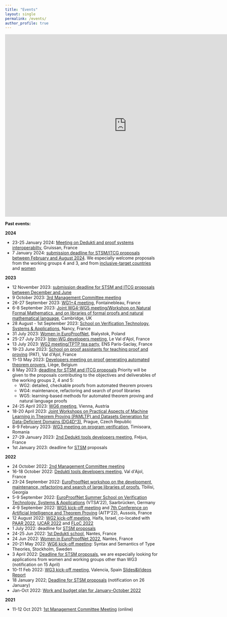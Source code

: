 ```yaml
---
title: "Events"
layout: single
permalink: /events/
author_profile: true
---
```


<iframe src="https://calendar.google.com/calendar/embed?src=tifr4i78iakfnioku9bebr7dhc%40group.calendar.google.com&ctz=Europe%2FParis" style="border: 0" width="800" height="600" frameborder="0" scrolling="no"></iframe>

<!--**Coming events:**-->

**Past events:**

**2024**

- 23-25 January 2024: [Meeting on Dedukti and proof systems interoperabilty](../wg1-gruissan24), Gruissan, France
- 7 January 2024: [submission deadline for STSM/ITCG proposals between February and August 2024](../grants). We especially welcome proposals from the working groups 4 and 3, and from [inclusive-target countries](../eligibility) and [women](../gender-balance)

**2023**

- 12 November 2023: [submission deadline for STSM and ITCG proposals between December and June](../grants)
- 9 October 2023: [3rd Management Committee meeting](https://europroofnet.github.io/mc-meetings/)
- 26-27 September 2023: [WG1+4 meeting](../WG1+4-meeting-Sep2023), Fontainebleau, France
- 6-8 September 2023: [Joint WG4-WG5 meeting/Workshop on Natural Formal Mathematics, and on libraries of formal proofs and natural mathematical language](../cambridge-2023), Cambridge, UK
- 28 August - 1st September 2023: [School on Verification Technology, Systems & Applications](https://resources.mpi-inf.mpg.de/departments/rg1/conferences/vtsa23/), Nancy, France
- 31 July 2023: [Women in EuroProofNet](../women-epn-2023), Bialystok, Poland
- 25-27 July 2023: [Inter-WG developers meeting](../dk-meeting-july2023), Le Val d'Ajol, France
- 13 July 2023: [WG2 meeting/TPTP tea party](../tptp23-meeting), ENS Paris-Saclay, France
- 19-23 June 2023: [School on proof assistants for teaching proof and proving](https://pat2023.icube.unistra.fr/) (PAT), Val d'Ajol, France
- 11-13 May 2023: [Developers meeting on proof generating automated theorem provers](../dk-meeting3), Liège, Belgium
- 8 May 2023: [deadline for STSM and ITCG proposals](../grants) Priority will be given to the proposals contributing to the objectives and deliverables of the working groups 2, 4 and 5:
  * WG2: detailed, checkable proofs from automated theorem provers
  * WG4: maintenance, refactoring and search of proof libraries
  * WG5: learning-based methods for automated theorem proving and natural language proofs
- 24-25 April 2023: [WG6 meeting](../wg6-vienna), Vienna, Austria
- 18-20 April 2023: [Joint Workshops on Practical Aspects of Machine Learning in Theorem Proving (PAMLTP) and Datasets Generation for Data-Deficient Domains (DG4D^3)](../Prague23), Prague, Czech Republic
- 8-9 February 2023: [WG3 meeting on program verification](../wg3-timisoara), Timisoara, Romania
- 27-29 January 2023: [2nd Dedukti tools developers meeting](../dk-meeting2), Fréjus, France
- 1st January 2023: deadline for [STSM](../grants) proposals

**2022**

- 24 October 2022: [2nd Management Committee meeting](/mc-meetings)
- 16-18 October 2022: [Dedukti tools developers meeting](/dk-meeting1), Val d'Ajol, France
- 23-24 September 2022: [EuroProofNet workshop on the development, maintenance, refactoring and search of large libraries of proofs](/wg4-meeting1), Tbilisi, Georgia
- 5-9 September 2022: [EuroProofNet Summer School on Verification Technology, Systems & Applications](https://resources.mpi-inf.mpg.de/departments/rg1/conferences/vtsa22/) (VTSA'22), Saarbrücken, Germany
- 4-9 September 2022: [WG5 kick-off meeting](/wg5-aitp22) and [7th Conference on Artificial Intelligence and Theorem Proving](http://aitp-conference.org/2022/) (AITP'22), Aussois, France
- 12 August 2022: [WG2 kick-off meeting](/wg2-meeting1), Haifa, Israel, co-located with [PAAR 2022](https://paar2022.github.io/), [IJCAR 2022](https://ijcar.org/) and [FLoC 2022](https://www.floc2022.org)
- 1 July 2022: deadline for [STSM proposals](../grants)
- 24-25 Jun 2022: [1st Dedukti school](/dedukti-school-2022), Nantes, France
- 24 Jun 2022: [Women in EuroProofNet 2022](/women-epn-2022), Nantes, France
- 20-21 May 2022: [WG6 kick-off meeting](/wg6-kickoff-stockholm): Syntax and Semantics of Type Theories, Stockholm, Sweden
- 3 April 2022: [Deadline for STSM proposals](/grants), we are especially looking for applications from women and working groups other than WG3 (notification on 15 April)
- 10-11 Feb 2022: [WG3 kick-off meeting](https://europroofnet.github.io/wg3-meeting1), Valencia, Spain [Slides&Videos](https://europroofnet.github.io/wg3-meeting1-program) [Report](https://europroofnet.github.io/_pages/WG3/Feb2022/ReportWG3meeting.pdf)
- 18 January 2022; [Deadline for STSM proposals](/grants) (notification on 26 January)
- Jan-Oct 2022: [Work and budget plan for January-October 2022](https://europroofnet.github.io/work-plan-1/)

**2021**

- 11-12 Oct 2021: [1st Management Committee Meeting](/mc-meetings) (online)
